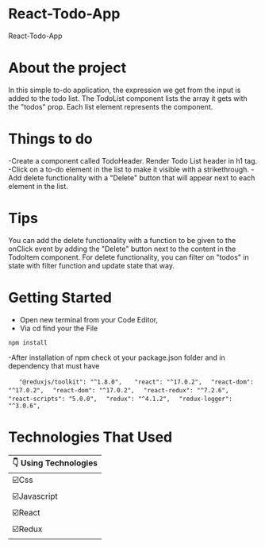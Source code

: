 # React-Todo-App
 React-Todo-App

# About the project
In this simple to-do application, the expression we get from the input is added to the todo list. The TodoList component lists the array it gets with the "todos" prop. Each list element represents the component.

# Things to do
-Create a component called TodoHeader. Render Todo List header in h1 tag.
-Click on a to-do element in the list to make it visible with a strikethrough.
-Add delete functionality with a "Delete" button that will appear next to each element in the list.
# Tips
You can add the delete functionality with a function to be given to the onClick event by adding the "Delete" button next to the content in the TodoItem component.
For delete functionality, you can filter on "todos" in state with filter function and update state that way.

# Getting Started
- Open new terminal from your Code Editor,
- Via cd find your the File 
```
npm install
```
-After installation of npm check ot your package.json folder and in dependency that 
must have 
 
 ```   "@reduxjs/toolkit": "^1.8.0",```
 ```   "react": "^17.0.2",```
 ```  "react-dom": "^17.0.2",```
 ```  "react-dom": "^17.0.2",```
```  "react-redux": "^7.2.6",```
 ```   "react-scripts": "5.0.0",```
 ```  "redux": "^4.1.2",```
  ```  "redux-logger": "^3.0.6",```
  

# Technologies That Used
|:point_down: Using Technologies|
|------------------|
|:ballot_box_with_check:Css               |
|:ballot_box_with_check:Javascript        |
|:ballot_box_with_check:React             |
|:ballot_box_with_check:Redux             |
